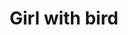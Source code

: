 ---
title: "Girl with bird"
draft: false
slug: "Girl with bird"
weight: "24"
thumbnail: "illustrations/illustration_024.jpg"
mainpage: true
related: true

block_selected: {
	description: "(description coming soon)",
	bgcolor: "#0D0D0D",
	fontcolor: "#fff",
	img: [ 
		{class: "gallery-col-12", path: "illustrations/illustration_024.jpg"},
	]
}

---